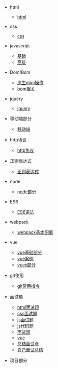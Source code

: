 * html
    * [html](./list/html/html)
* css
    * [css](./list/css/css)
    
* javascript
    * [基础](./list/js/js_basis)
    * [高级](./list/js/js_senior)
* Dom/Bom
    * [原生dom操作](./list/Dom/dom)
    * [bom相关](./list/Dom/bom)
* jquery
    * [jquery](./list/jquery/jquery)
* 移动端部分
    * [移动端](./list/mobile/mobile)
* http协议
    * [http协议](./list/http/http)
* 正则表达式 
    * [正则表达式](./list/zhengze/zhengze)
* node 
    * [node部分](./list/node/node)
* ES6
    * [ES6语法](./list/es6/es6)
* webpack
    * [webpack基本配置](./list/webpack/webpack)
* vue
    * [vue基础部分](./list/vue/vue基础)
    * [vue案例](./list/vue/vue)
    * [vuex部分](./list/vue/vuex)
* git使用
    * [git常用指令](./list/git/git)
* 面试题
    * [html面试题](./interview/html_interview.md)
    * [css面试题](./interview/css_interview.md)
    * [js面试题](./interview/js_interview)
    * [js代码题](./interview/js)
    * [面试题](./interview/57)
    * [vue](./interview/vue)
    * [总结面试点](./interview/other)
    * [自己面试总结](./interview/myself)
* 项目部分
